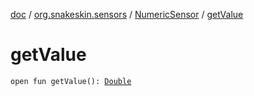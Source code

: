 [doc](../../index.md) / [org.snakeskin.sensors](../index.md) / [NumericSensor](index.md) / [getValue](./get-value.md)

# getValue

`open fun getValue(): `[`Double`](https://kotlinlang.org/api/latest/jvm/stdlib/kotlin/-double/index.html)
